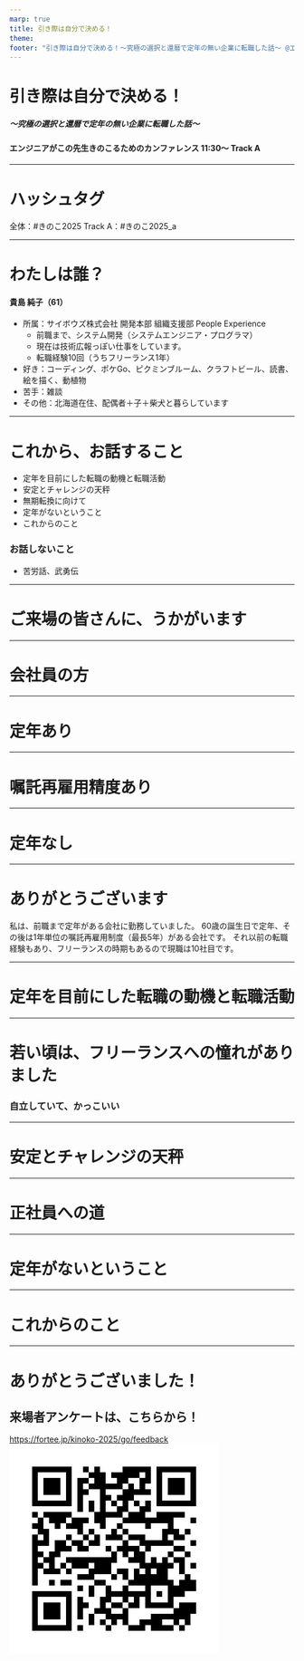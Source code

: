 ```yaml
---
marp: true
title: 引き際は自分で決める！
theme: 
footer: "引き際は自分で決める！〜究極の選択と還暦で定年の無い企業に転職した話〜 @エンジニアがこの先生きのこるためのカンファレンス"
---
```



# 引き際は自分で決める！
##### 〜究極の選択と還暦で定年の無い企業に転職した話〜
#### エンジニアがこの先生きのこるためのカンファレンス 11:30〜 Track A
---
# ハッシュタグ 
全体：#きのこ2025
Track A：#きのこ2025_a

---
<!-- 
header: "わたしは誰？"
-->
# わたしは誰？
#### 貴島 純子（61）
- 所属：サイボウズ株式会社 開発本部 組織支援部 People Experience
  - 前職まで、システム開発（システムエンジニア・プログラマ）
  - 現在は技術広報っぽい仕事をしています。
  - 転職経験10回（うちフリーランス1年）
- 好き：コーディング、ポケGo、ピクミンブルーム、クラフトビール、読書、絵を描く、動植物
- 苦手：雑談
- その他：北海道在住、配偶者＋子＋柴犬と暮らしています
---

<!-- 
header: "これから、お話すること"
-->

# これから、お話すること
- 定年を目前にした転職の動機と転職活動
- 安定とチャレンジの天秤
- 無期転換に向けて
- 定年がないということ
- これからのこと
### お話しないこと
- 苦労話、武勇伝
---
<!-- 
header: "突然ですが、"
-->
# ご来場の皆さんに、うかがいます
---
# 会社員の方
---
# 定年あり
---
# 嘱託再雇用精度あり
---
# 定年なし
---
<!-- 
header: ""
-->
# ありがとうございます
私は、前職まで定年がある会社に勤務していました。
60歳の誕生日で定年、その後は1年単位の嘱託再雇用制度（最長5年）がある会社です。
それ以前の転職経験もあり、フリーランスの時期もあるので現職は10社目です。

---
# 定年を目前にした転職の動機と転職活動
---
<!-- 
header: "定年を目前にした転職の動機と転職活動"
-->
# 若い頃は、フリーランスへの憧れがありました
### 自立していて、かっこいい

---
# 安定とチャレンジの天秤
---
# 正社員への道
---
# 定年がないということ
---
# これからのこと

---
# ありがとうございました！

## 来場者アンケートは、こちらから！
https://fortee.jp/kinoko-2025/go/feedback 
![きのこカンファレンス2025来場者アンケート](qrcode_20250309survey.png)
